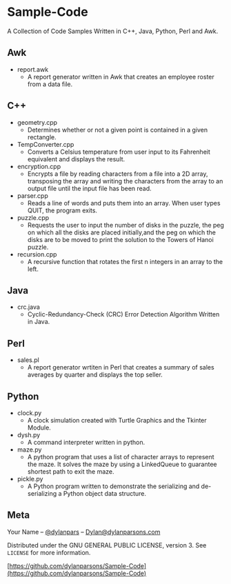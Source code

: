 # Sample-Code

A Collection of Code Samples Written in C++, Java, Python, Perl and Awk.

## Awk

* report.awk
    * A report generator written in Awk that creates an employee roster from a data file.

## C++

* geometry.cpp
    * Determines whether or not a given point is contained in a given rectangle.
* TempConverter.cpp
    * Converts a Celsius temperature from user input to its Fahrenheit equivalent and displays the result.
* encryption.cpp
    * Encrypts a file by reading characters from a file into a 2D array, transposing the array and 
      writing the characters from the array to an output file until the input file has been read.
* parser.cpp
    *  Reads a line of words and puts them into an array. When user types QUIT, the program exits.
* puzzle.cpp
    * Requests the user to input the number of disks in the puzzle, the peg on which all the disks are placed 
      initially,and the peg on which the disks are to be moved to print the solution to the Towers of Hanoi puzzle.
* recursion.cpp
    * A recursive function that rotates the first n integers in an array to the left.

## Java

* crc.java
    *  Cyclic-Redundancy-Check (CRC) Error Detection Algorithm Written in Java.

## Perl

* sales.pl
    * A report generator wrtiten in Perl that creates a summary of sales averages by quarter and displays the top seller.

## Python

* clock.py
    * A clock simulation created with Turtle Graphics and the Tkinter Module.
* dysh.py
    * A command interpreter written in python.
* maze.py
    * A python program that uses a list of character arrays to represent the maze. It solves the maze by using 
      a LinkedQueue to guarantee shortest path to exit the maze.
* pickle.py
    * A Python program written to demonstrate the serializing and de-serializing a Python object data structure.

## Meta

Your Name – [@dylanpars](https://twitter.com/dylanparson) – Dylan@dylanparsons.com

Distributed under the  GNU GENERAL PUBLIC LICENSE, version 3. See ``LICENSE`` for more information.

[https://github.com/dylanparsons/Sample-Code](https://github.com/dylanparsons/Sample-Code)
